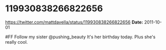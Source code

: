 # 119930838266822656
https://twitter.com/mattdavella/status/119930838266822656
**Date:** 2011-10-01

#FF Follow my sister @pushing_beauty It's her birthday today. Plus she's really cool.
